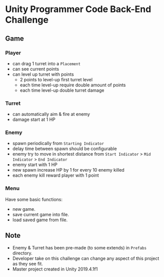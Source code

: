 # Unity Programmer Code Back-End Challenge

## Game

### Player

* can drag 1 turret into a `Placement`
* can see current points
* can level up turret with points
    * 2 points to level-up first turret level
    * each time level-up require double amount of points
    * each time level-up double turret damage

### Turret

* can automatically aim & fire at enemy
* damage start at 1 HP

### Enemy

* spawn periodically from `Starting Indicator`
* delay time between spawn should be configurable
* enemy try to move in shortest distance from `Start Indicator` > `Mid Indicator` > `End Indicator`
* enemy start with 1 HP
* new spawn increase HP by 1 for every 10 enemy killed
* each enemy kill reward player with 1 point

### Menu

Have some basic functions:

* new game.
* save current game into file.
* load saved game from file.

## Note

* Enemy & Turret has been pre-made (to some extends) in `Prefabs` directory.
* Developer take on this challenge can change any aspect of this project as they see fit.
* Master project created in Unity 2019.4.1f1

